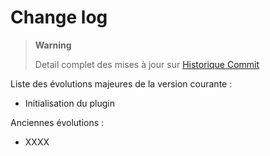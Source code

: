 Change log
==========

> **Warning**
>
> Detail complet des mises à jour sur [Historique
> Commit](https://github.com/Jeedom-Plugins-Extra/plugin-template/commits/master)

Liste des évolutions majeures de la version courante :

-   Initialisation du plugin

Anciennes évolutions :

-   XXXX
